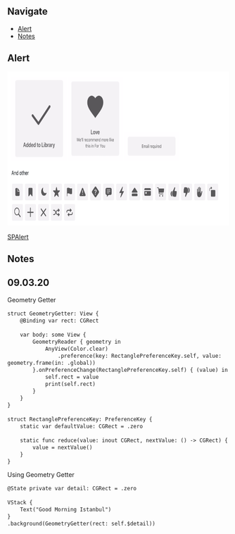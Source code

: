 ## Navigate

- [Alert](#alert)
- [Notes](#notes)

## Alert

<img src="https://github.com/mkalayci35/swiftUI/blob/master/assets/SPAlert.png" height="350">

[SPAlert](https://github.com/ivanvorobei/SPAlert)


## Notes
## 09.03.20
Geometry Getter
``` 
struct GeometryGetter: View {
    @Binding var rect: CGRect

    var body: some View {
        GeometryReader { geometry in
            AnyView(Color.clear)
                .preference(key: RectanglePreferenceKey.self, value: geometry.frame(in: .global))
        }.onPreferenceChange(RectanglePreferenceKey.self) { (value) in
            self.rect = value
            print(self.rect)
        }
    }
}

struct RectanglePreferenceKey: PreferenceKey {
    static var defaultValue: CGRect = .zero

    static func reduce(value: inout CGRect, nextValue: () -> CGRect) {
        value = nextValue()
    }
}

```
Using  Geometry Getter
```
@State private var detail: CGRect = .zero

VStack {
    Text("Good Morning Istanbul")
}
.background(GeometryGetter(rect: self.$detail))
```
